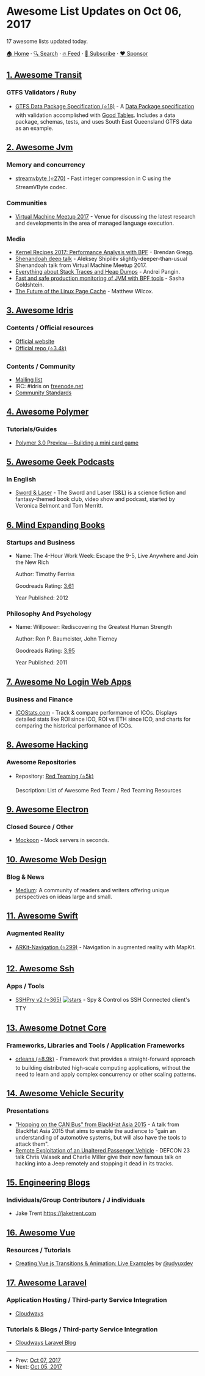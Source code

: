 # Awesome List Updates on Oct 06, 2017

17 awesome lists updated today.

[🏠 Home](/README.md) · [🔍 Search](https://www.trackawesomelist.com/search/) · [🔥 Feed](https://www.trackawesomelist.com/rss.xml) · [📮 Subscribe](https://trackawesomelist.us17.list-manage.com/subscribe?u=d2f0117aa829c83a63ec63c2f&id=36a103854c) · [❤️  Sponsor](https://github.com/sponsors/theowenyoung)



## [1. Awesome Transit](/content/CUTR-at-USF/awesome-transit/README.md)

### GTFS Validators / Ruby

*   [GTFS Data Package Specification (⭐18)](https://github.com/Stephen-Gates/GTFS) - A [Data Package specification](http://specs.frictionlessdata.io/data-packages/) with validation accomplished with [Good Tables](http://goodtables.okfnlabs.org/). Includes a data package, schemas, tests, and uses South East Queensland GTFS data as an example.

## [2. Awesome Jvm](/content/deephacks/awesome-jvm/README.md)

### Memory and concurrency

*   [streamvbyte (⭐270)](https://github.com/lemire/streamvbyte) - Fast integer compression in C using the StreamVByte codec.

### Communities

*   [Virtual Machine Meetup 2017](http://vmmeetup.github.io/2017/) - Venue for discussing the latest research and developments in the area of managed language execution.

### Media

*   [Kernel Recipes 2017: Performance Analysis with BPF](https://www.slideshare.net/brendangregg/kernel-recipes-2017-performance-analysis-with-bpf) - Brendan Gregg.
*   [Shenandoah deep talk](https://shipilev.net/talks/vmm-Sep2017-shenandoah.pdf) - Aleksey Shipilëv slightly-deeper-than-usual Shenandoah talk from Virtual Machine Meetup 2017.
*   [Everything about Stack Traces and Heap Dumps](https://vimeo.com/233820012) - Andrei Pangin.
*   [Fast and safe production monitoring of JVM with BPF tools](http://s.sashag.net/velny17-jvm) - Sasha Goldshtein.
*   [The Future of the Linux Page Cache](https://www.youtube.com/watch?time_continue=1\&v=xxWaa-lPR-8) - Matthew Wilcox.

## [3. Awesome Idris](/content/joaomilho/awesome-idris/README.md)

### Contents / Official resources

*   [Official website](https://www.idris-lang.org/)
*   [Official repo (⭐3.4k)](https://github.com/idris-lang/Idris-dev)

### Contents / Community

*   [Mailing list](http://groups.google.com/group/idris-lang)
*   IRC: #idris on [freenode.net](https://webchat.freenode.net/)
*   [Community Standards](https://www.idris-lang.org/documentation/community-standards/)

## [4. Awesome Polymer](/content/Granze/awesome-polymer/README.md)

### Tutorials/Guides

*   [Polymer 3.0 Preview — Building a mini card game](https://medium.com/@jecelynyeen/polymer-3-0-preview-building-a-mini-card-game-ce8948265fd6)

## [5. Awesome Geek Podcasts](/content/ayr-ton/awesome-geek-podcasts/README.md)

### In English

*   [Sword & Laser](http://swordandlaser.com/) - The Sword and Laser (S\&L) is a science fiction and fantasy-themed book club, video show and podcast, started by Veronica Belmont and Tom Merritt.

## [6. Mind Expanding Books](/content/hackerkid/Mind-Expanding-Books/README.md)

### Startups and Business

- Name: The 4-Hour Work Week: Escape the 9-5, Live Anywhere and Join the New Rich

  Author: Timothy Ferriss

  Goodreads Rating: [3.61](https://www.goodreads.com/book/show/368593.The_4_Hour_Workweek)

  Year Published: 2012



### Philosophy And Psychology

- Name: Willpower: Rediscovering the Greatest Human Strength

  Author: Ron P. Baumeister, John Tierney

  Goodreads Rating: [3.95](https://www.goodreads.com/book/show/11104933-willpower)

  Year Published: 2011



## [7. Awesome No Login Web Apps](/content/aviaryan/awesome-no-login-web-apps/README.md)

### Business and Finance

*   [ICOStats.com](https://icostats.com/) - Track & compare performance of ICOs. Displays detailed stats like ROI since ICO, ROI vs ETH since ICO, and charts for comparing the historical performance of ICOs.

## [8. Awesome Hacking](/content/Hack-with-Github/Awesome-Hacking/README.md)

### Awesome Repositories

- Repository: [Red Teaming (⭐5k)](https://github.com/yeyintminthuhtut/Awesome-Red-Teaming)

  Description: List of Awesome Red Team / Red Teaming Resources



## [9. Awesome Electron](/content/sindresorhus/awesome-electron/README.md)

### Closed Source / Other

*   [Mockoon](https://mockoon.com) - Mock servers in seconds.

## [10. Awesome Web Design](/content/nicolesaidy/awesome-web-design/README.md)

### Blog & News

*   [Medium](https://medium.com/tag/web-design): A community of readers and writers offering unique perspectives on ideas large and small.

## [11. Awesome Swift](/content/matteocrippa/awesome-swift/README.md)

### Augmented Reality

*   [ARKit-Navigation (⭐299)](https://github.com/chriswebb09/ARKitNavigationDemo) - Navigation in augmented reality with MapKit.

## [12. Awesome Ssh](/content/moul/awesome-ssh/README.md)

### Apps / Tools

*   [SSHPry v2 (⭐365)](https://github.com/nopernik/SSHPry2.0) [![stars](https://img.shields.io/github/stars/nopernik/SSHPry2.0.svg?style=social\&label=stars)](https://github.com/nopernik/SSHPry2.0) - Spy & Control os SSH Connected client's TTY

## [13. Awesome Dotnet Core](/content/thangchung/awesome-dotnet-core/README.md)

### Frameworks, Libraries and Tools / Application Frameworks

*   [orleans (⭐8.9k)](https://github.com/dotnet/orleans) - Framework that provides a straight-forward approach to building distributed high-scale computing applications, without the need to learn and apply complex concurrency or other scaling patterns.

## [14. Awesome Vehicle Security](/content/jaredthecoder/awesome-vehicle-security/README.md)

### Presentations

*   ["Hopping on the CAN Bus" from BlackHat Asia 2015](https://www.blackhat.com/asia-15/briefings.html#hopping-on-the-can-bus) - A talk from BlackHat Asia 2015 that aims to enable the audience to "gain an understanding of automotive systems, but will also have the tools to attack them".
*   [Remote Exploitation of an Unaltered Passenger Vehicle](https://www.youtube.com/watch?v=OobLb1McxnI) - DEFCON 23 talk Chris Valasek and Charlie Miller give their now famous talk on hacking into a Jeep remotely and stopping it dead in its tracks.

## [15. Engineering Blogs](/content/kilimchoi/engineering-blogs/README.md)

### Individuals/Group Contributors / J individuals

*   Jake Trent <https://jaketrent.com>

## [16. Awesome Vue](/content/vuejs/awesome-vue/README.md)

### Resources / Tutorials

*   [Creating Vue.js Transitions & Animation: Live Examples](https://snipcart.com/blog/vuejs-transitions-animations) by [@udyuxdev](https://twitter.com/UdyUXDev)

## [17. Awesome Laravel](/content/chiraggude/awesome-laravel/README.md)

### Application Hosting / Third-party Service Integration

*   [Cloudways](https://www.cloudways.com/en/laravel-hosting.php)

### Tutorials & Blogs / Third-party Service Integration

*   [Cloudways Laravel Blog](http://cloudways.com/blog/laravel)

---

- Prev: [Oct 07, 2017](/content/2017/10/07/README.md)
- Next: [Oct 05, 2017](/content/2017/10/05/README.md)